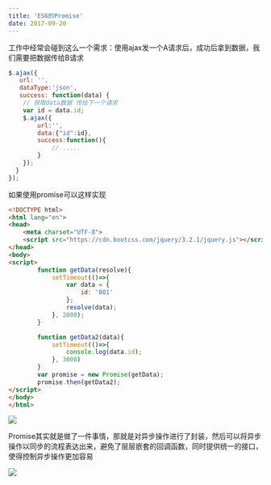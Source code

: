 ```yaml
---
title: 'ES6的Promise'
date: 2017-09-20
---   
```

工作中经常会碰到这么一个需求：使用ajax发一个A请求后，成功后拿到数据，我们需要把数据传给B请求

```javascript
$.ajax({
   url: '',
   dataType:'json',
   success: function(data) {
    // 获取data数据 传给下一个请求
    var id = data.id;
    $.ajax({
        url:'',
        data:{"id":id},
        success:function(){
            // .....
        }
    });
  }
});
```
  

如果使用promise可以这样实现

```html
<!DOCTYPE html>
<html lang="en">
<head>
    <meta charset="UTF-8">
    <script src="https://cdn.bootcss.com/jquery/3.2.1/jquery.js"></script>
</head>
<body>
<script>
        function getData(resolve){
            setTimeout(()=>{
                var data = {
                    id: '001'
                };
                resolve(data);
            }, 2000);
        }

        function getData2(data){
            setTimeout(()=>{
                console.log(data.id);
            }, 3000)
        }
        var promise = new Promise(getData);
        promise.then(getData2);
</script>
</body>
</html>
```

![](https://img-blog.csdn.net/20170920141841706?watermark/2/text/aHR0cDovL2Jsb2cuY3Nkbi5uZXQveHV0b25nYmFv/font/5a6L5L2T/fontsize/400/fill/I0JBQkFCMA/dissolve/70/gravity/Center)

Promise其实就是做了一件事情，那就是对异步操作进行了封装，然后可以将异步操作以同步的流程表达出来，避免了层层嵌套的回调函数，同时提供统一的接口，使得控制异步操作更加容易

![](https://img-blog.csdn.net/20170920142730468?watermark/2/text/aHR0cDovL2Jsb2cuY3Nkbi5uZXQveHV0b25nYmFv/font/5a6L5L2T/fontsize/400/fill/I0JBQkFCMA/dissolve/70/gravity/Center)